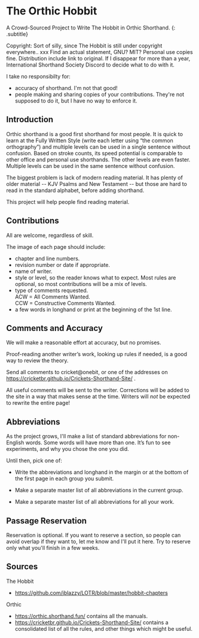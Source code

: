 # The Orthic Hobbit

A Crowd-Sourced Project to Write The Hobbit in Orthic Shorthand.
{: .subtitle}

Copyright: Sort of silly, since The Hobbit is still under copyright everywhere.. xxx Find an actual statement, GNU? MIT? Personal use copies fine. Distribution include link to original. If I disappear for more than a year, International Shorthand Society Discord to decide what to do with it.

I take no responsibilty for:
- accuracy of shorthand. I'm not that good!
- people making and sharing copies of your contributions. They're not supposed to do it, but I have no way to enforce it.

## Introduction

Orthic shorthand is a good first shorthand for most people. It is quick to learn at the Fully Written Style (write each letter using “the common orthography”) and multiple levels can be used in a single sentence without confusion. Based on stroke counts, its speed potential is comparable to other office and personal use shorthands. The other levels are even faster. Multiple levels can be used in the same sentence without confusion.

The biggest problem is lack of modern reading material. It has plenty of older material -- KJV Psalms and New Testament -- but those are hard to read in the standard alphabet, before adding shorthand.

This project will help people find reading material.

## Contributions

All are welcome, regardless of skill.

The image of each page should include:
- chapter and line numbers.
- revision number or date if appropriate.
- name of writer.
- style or level, so the reader knows what to expect. Most rules are optional, so most contributions will be a mix of levels.
- type of comments requested.\
ACW = All Comments Wanted.\
CCW = Constructive Comments Wanted.
- a few words in longhand or print at the beginning of the 1st line.

## Comments and Accuracy

We will make a reasonable effort at accuracy, but no promises.

Proof-reading another writer’s work, looking up rules if needed, is a good way to review the theory.

Send all comments to cricket@onebit, or one of the addresses on https://cricketbr.github.io/Crickets-Shorthand-Site/ .

All useful comments will be sent to the writer. Corrections will be added to the site in a way that makes sense at the time. Writers will *not* be expected to rewrite the entire page!

## Abbreviations

As the project grows, I'll make a list of standard abbreviations for non-English words. Some words will have more than one. It’s fun to see experiments, and why you chose the one you did.

Until then, pick one of:

- Write the abbreviations and longhand in the margin or at the bottom of the first page in each group you submit.

- Make a separate master list of all abbreviations in the current group.

- Make a separate master list of all abbreviations for all your work.

## Passage Reservation

Reservation is optional. If you want to reserve a section, so people can avoid overlap if they want to, let me know and I'll put it here. Try to reserve only what you'll finish in a few weeks.

## Sources

The Hobbit
- https://github.com/jblazzy/LOTR/blob/master/hobbit-chapters

Orthic
- https://orthic.shorthand.fun/ contains all the manuals.
- https://cricketbr.github.io/Crickets-Shorthand-Site/ contains a consolidated list of all the rules, and other things which might be useful.